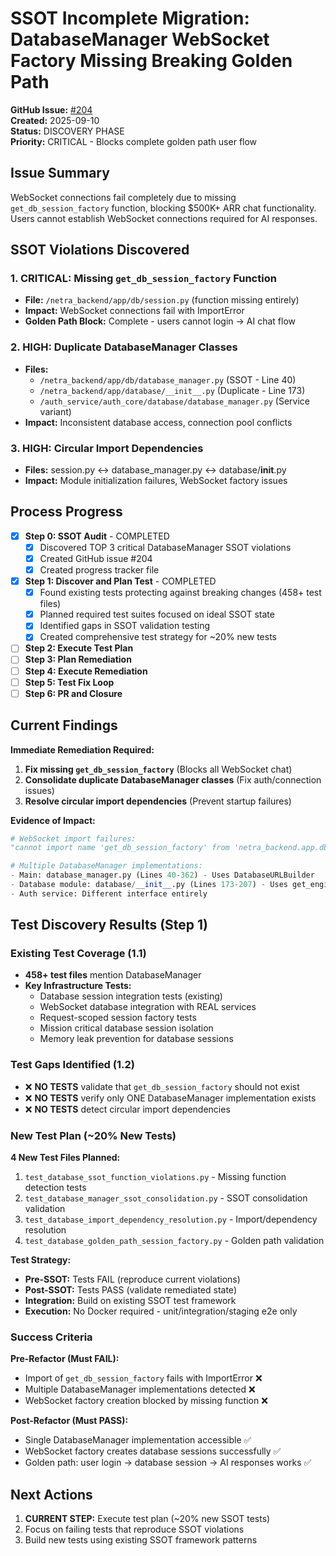 # SSOT Incomplete Migration: DatabaseManager WebSocket Factory Missing Breaking Golden Path

**GitHub Issue:** [#204](https://github.com/netra-systems/netra-apex/issues/204)  
**Created:** 2025-09-10  
**Status:** DISCOVERY PHASE  
**Priority:** CRITICAL - Blocks complete golden path user flow  

## Issue Summary

WebSocket connections fail completely due to missing `get_db_session_factory` function, blocking $500K+ ARR chat functionality. Users cannot establish WebSocket connections required for AI responses.

## SSOT Violations Discovered

### 1. CRITICAL: Missing `get_db_session_factory` Function
- **File:** `/netra_backend/app/db/session.py` (function missing entirely)
- **Impact:** WebSocket connections fail with ImportError
- **Golden Path Block:** Complete - users cannot login → AI chat flow

### 2. HIGH: Duplicate DatabaseManager Classes  
- **Files:**
  - `/netra_backend/app/db/database_manager.py` (SSOT - Line 40)
  - `/netra_backend/app/database/__init__.py` (Duplicate - Line 173)  
  - `/auth_service/auth_core/database/database_manager.py` (Service variant)
- **Impact:** Inconsistent database access, connection pool conflicts

### 3. HIGH: Circular Import Dependencies
- **Files:** session.py ↔ database_manager.py ↔ database/__init__.py  
- **Impact:** Module initialization failures, WebSocket factory issues

## Process Progress

- [x] **Step 0: SSOT Audit** - COMPLETED
  - [x] Discovered TOP 3 critical DatabaseManager SSOT violations
  - [x] Created GitHub issue #204
  - [x] Created progress tracker file

- [x] **Step 1: Discover and Plan Test** - COMPLETED
  - [x] Found existing tests protecting against breaking changes (458+ test files)
  - [x] Planned required test suites focused on ideal SSOT state
  - [x] Identified gaps in SSOT validation testing
  - [x] Created comprehensive test strategy for ~20% new tests

- [ ] **Step 2: Execute Test Plan** 
- [ ] **Step 3: Plan Remediation**
- [ ] **Step 4: Execute Remediation**  
- [ ] **Step 5: Test Fix Loop**
- [ ] **Step 6: PR and Closure**

## Current Findings

**Immediate Remediation Required:**
1. **Fix missing `get_db_session_factory`** (Blocks all WebSocket chat)
2. **Consolidate duplicate DatabaseManager classes** (Fix auth/connection issues)
3. **Resolve circular import dependencies** (Prevent startup failures)

**Evidence of Impact:**
```python
# WebSocket import failures:
"cannot import name 'get_db_session_factory' from 'netra_backend.app.db.session'"

# Multiple DatabaseManager implementations:
- Main: database_manager.py (Lines 40-362) - Uses DatabaseURLBuilder  
- Database module: database/__init__.py (Lines 173-207) - Uses get_engine()
- Auth service: Different interface entirely
```

## Test Discovery Results (Step 1)

### Existing Test Coverage (1.1)
- **458+ test files** mention DatabaseManager
- **Key Infrastructure Tests:**
  - Database session integration tests (existing)
  - WebSocket database integration with REAL services
  - Request-scoped session factory tests
  - Mission critical database session isolation
  - Memory leak prevention for database sessions

### Test Gaps Identified (1.2)
- ❌ **NO TESTS** validate that `get_db_session_factory` should not exist
- ❌ **NO TESTS** verify only ONE DatabaseManager implementation exists
- ❌ **NO TESTS** detect circular import dependencies

### New Test Plan (~20% New Tests)
**4 New Test Files Planned:**
1. `test_database_ssot_function_violations.py` - Missing function detection tests
2. `test_database_manager_ssot_consolidation.py` - SSOT consolidation validation  
3. `test_database_import_dependency_resolution.py` - Import/dependency resolution
4. `test_database_golden_path_session_factory.py` - Golden path validation

**Test Strategy:**
- **Pre-SSOT:** Tests FAIL (reproduce current violations)
- **Post-SSOT:** Tests PASS (validate remediated state)
- **Integration:** Build on existing SSOT test framework
- **Execution:** No Docker required - unit/integration/staging e2e only

### Success Criteria
**Pre-Refactor (Must FAIL):**
- Import of `get_db_session_factory` fails with ImportError ❌
- Multiple DatabaseManager implementations detected ❌
- WebSocket factory creation blocked by missing function ❌

**Post-Refactor (Must PASS):**
- Single DatabaseManager implementation accessible ✅
- WebSocket factory creates database sessions successfully ✅
- Golden path: user login → database session → AI responses works ✅

## Next Actions

1. **CURRENT STEP:** Execute test plan (~20% new SSOT tests)
2. Focus on failing tests that reproduce SSOT violations
3. Build new tests using existing SSOT framework patterns